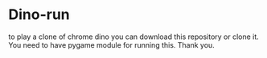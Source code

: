 # Dino-run
to play a clone of chrome dino you can download this repository or clone it. You need to have pygame module for running this. Thank you.
